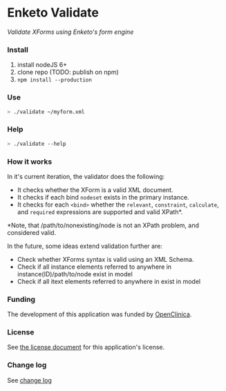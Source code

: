 Enketo Validate 
==============

_Validate XForms using Enketo's form engine_

### Install

1. install nodeJS 6+
2. clone repo (TODO: publish on npm)
3. `npm install --production`

### Use

```bash
> ./validate ~/myform.xml
```

### Help
```bash
> ./validate --help
```


### How it works

In it's current iteration, the validator does the following:

* It checks whether the XForm is a valid XML document.
* It checks if each bind `nodeset` exists in the primary instance.
* It checks for each `<bind>` whether the `relevant`, `constraint`, `calculate`, and `required` expressions are supported and valid XPath\*.


\*Note, that /path/to/nonexisting/node is not an XPath problem, and considered valid.

In the future, some ideas extend validation further are:

* Check whether XForms syntax is valid using an XML Schema.
* Check if all instance elements referred to anywhere in instance(ID)/path/to/node exist in model
* Check if all itext elements referred to anywhere in exist in model

### Funding

The development of this application was funded by [OpenClinica](https://openclinica.com). 

### License

See [the license document](LICENSE) for this application's license.

### Change log

See [change log](./CHANGELOG.md)
